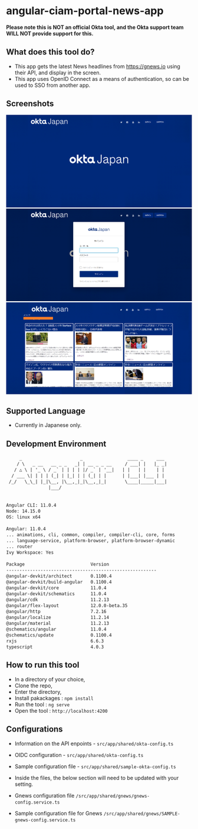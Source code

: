 # angular-ciam-portal-news-app
 **Please note this is NOT an official Okta tool, and the Okta support team WILL NOT provide support for this.**

## What does this tool do?
* This app gets the latest News headlines from https://gnews.io using their API, and display in the screen.
* This app uses OpenID Connect as a means of authentication, so can be used to SSO from another app.

## Screenshots
<img src="/Capture.PNG" alt="drawing" width="600"/>
<img src="/Capture2.PNG" alt="drawing" width="600"/>
<img src="/Capture3.PNG" alt="drawing" width="600"/>

## Supported Language
- Currently in Japanese only.

## Development Environment
```
     _                      _                 ____ _     ___
    / \   _ __   __ _ _   _| | __ _ _ __     / ___| |   |_ _|
   / △ \ | '_ \ / _` | | | | |/ _` | '__|   | |   | |    | |
  / ___ \| | | | (_| | |_| | | (_| | |      | |___| |___ | |
 /_/   \_\_| |_|\__, |\__,_|_|\__,_|_|       \____|_____|___|
                |___/


Angular CLI: 11.0.4
Node: 14.15.0
OS: linux x64

Angular: 11.0.4
... animations, cli, common, compiler, compiler-cli, core, forms
... language-service, platform-browser, platform-browser-dynamic
... router
Ivy Workspace: Yes

Package                         Version
---------------------------------------------------------
@angular-devkit/architect       0.1100.4
@angular-devkit/build-angular   0.1100.4
@angular-devkit/core            11.0.4
@angular-devkit/schematics      11.0.4
@angular/cdk                    11.2.13
@angular/flex-layout            12.0.0-beta.35
@angular/http                   7.2.16
@angular/localize               11.2.14
@angular/material               11.2.13
@schematics/angular             11.0.4
@schematics/update              0.1100.4
rxjs                            6.6.3
typescript                      4.0.3

```

## How to run this tool
- In a directory of your choice,
- Clone the repo,
- Enter the directory,
- Install pakackages : `npm install`
- Run the tool : `ng serve`
- Open the tool : `http://localhost:4200`

## Configurations
- Information on the API enpoints - `src/app/shared/okta-config.ts`
- OIDC configuration - `src/app/shared/okta-config.ts`
- Sample configuration file - `src/app/shared/sample-okta-config.ts`
- Inside the files, the below section will need to be updated with your setting.
  
- Gnews configuration file `/src/app/shared/gnews/gnews-config.service.ts`
- Sample configuration file for Gnews `/src/app/shared/gnews/SAMPLE-gnews-config.service.ts`